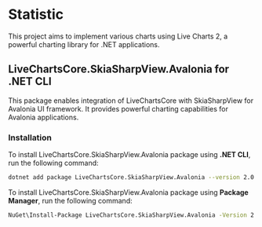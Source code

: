 # Statistic

This project aims to implement various charts using Live Charts 2, a powerful charting library for .NET applications. 

## LiveChartsCore.SkiaSharpView.Avalonia for .NET CLI

This package enables integration of LiveChartsCore with SkiaSharpView for Avalonia UI framework. It provides powerful charting capabilities for Avalonia applications.

### Installation

To install LiveChartsCore.SkiaSharpView.Avalonia package using **.NET CLI**, run the following command:

```bash
dotnet add package LiveChartsCore.SkiaSharpView.Avalonia --version 2.0.0-rc2
```

To install LiveChartsCore.SkiaSharpView.Avalonia package using **Package Manager**, run the following command:

```bash
NuGet\Install-Package LiveChartsCore.SkiaSharpView.Avalonia -Version 2.0.0-rc2
```

